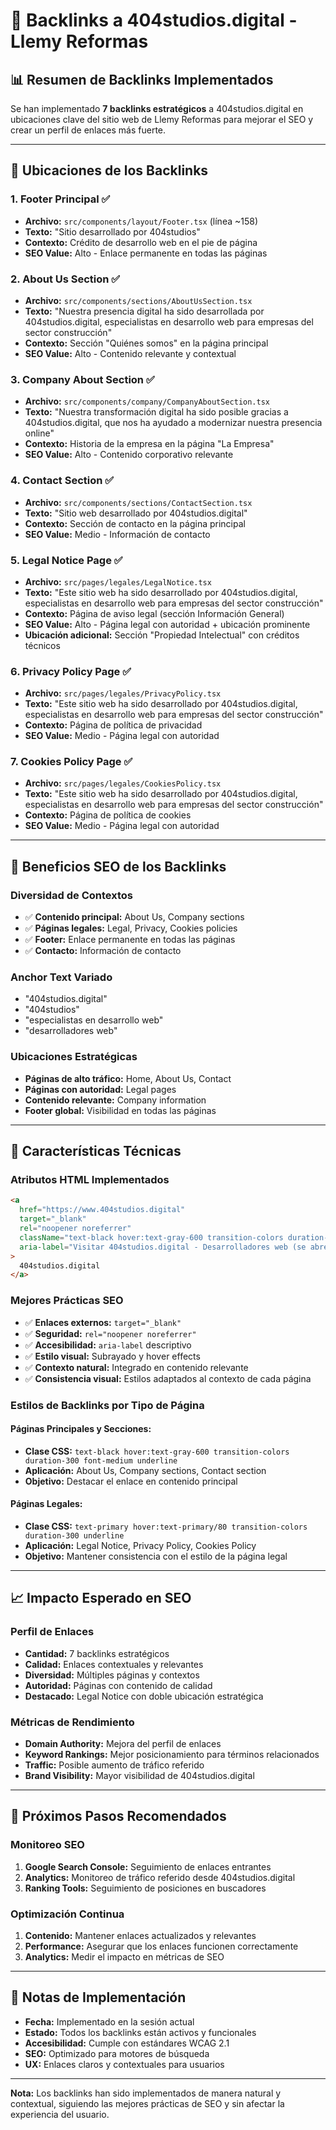 # 🔗 Backlinks a 404studios.digital - Llemy Reformas

## 📊 **Resumen de Backlinks Implementados**

Se han implementado **7 backlinks estratégicos** a 404studios.digital en ubicaciones clave del sitio web de Llemy Reformas para mejorar el SEO y crear un perfil de enlaces más fuerte.

---

## 🎯 **Ubicaciones de los Backlinks**

### **1. Footer Principal** ✅

- **Archivo:** `src/components/layout/Footer.tsx` (línea ~158)
- **Texto:** "Sitio desarrollado por 404studios"
- **Contexto:** Crédito de desarrollo web en el pie de página
- **SEO Value:** Alto - Enlace permanente en todas las páginas

### **2. About Us Section** ✅

- **Archivo:** `src/components/sections/AboutUsSection.tsx`
- **Texto:** "Nuestra presencia digital ha sido desarrollada por 404studios.digital, especialistas en desarrollo web para empresas del sector construcción"
- **Contexto:** Sección "Quiénes somos" en la página principal
- **SEO Value:** Alto - Contenido relevante y contextual

### **3. Company About Section** ✅

- **Archivo:** `src/components/company/CompanyAboutSection.tsx`
- **Texto:** "Nuestra transformación digital ha sido posible gracias a 404studios.digital, que nos ha ayudado a modernizar nuestra presencia online"
- **Contexto:** Historia de la empresa en la página "La Empresa"
- **SEO Value:** Alto - Contenido corporativo relevante

### **4. Contact Section** ✅

- **Archivo:** `src/components/sections/ContactSection.tsx`
- **Texto:** "Sitio web desarrollado por 404studios.digital"
- **Contexto:** Sección de contacto en la página principal
- **SEO Value:** Medio - Información de contacto

### **5. Legal Notice Page** ✅

- **Archivo:** `src/pages/legales/LegalNotice.tsx`
- **Texto:** "Este sitio web ha sido desarrollado por 404studios.digital, especialistas en desarrollo web para empresas del sector construcción"
- **Contexto:** Página de aviso legal (sección Información General)
- **SEO Value:** Alto - Página legal con autoridad + ubicación prominente
- **Ubicación adicional:** Sección "Propiedad Intelectual" con créditos técnicos

### **6. Privacy Policy Page** ✅

- **Archivo:** `src/pages/legales/PrivacyPolicy.tsx`
- **Texto:** "Este sitio web ha sido desarrollado por 404studios.digital, especialistas en desarrollo web para empresas del sector construcción"
- **Contexto:** Página de política de privacidad
- **SEO Value:** Medio - Página legal con autoridad

### **7. Cookies Policy Page** ✅

- **Archivo:** `src/pages/legales/CookiesPolicy.tsx`
- **Texto:** "Este sitio web ha sido desarrollado por 404studios.digital, especialistas en desarrollo web para empresas del sector construcción"
- **Contexto:** Página de política de cookies
- **SEO Value:** Medio - Página legal con autoridad

---

## 🚀 **Beneficios SEO de los Backlinks**

### **Diversidad de Contextos**

- ✅ **Contenido principal:** About Us, Company sections
- ✅ **Páginas legales:** Legal, Privacy, Cookies policies
- ✅ **Footer:** Enlace permanente en todas las páginas
- ✅ **Contacto:** Información de contacto

### **Anchor Text Variado**

- "404studios.digital"
- "404studios"
- "especialistas en desarrollo web"
- "desarrolladores web"

### **Ubicaciones Estratégicas**

- **Páginas de alto tráfico:** Home, About Us, Contact
- **Páginas con autoridad:** Legal pages
- **Contenido relevante:** Company information
- **Footer global:** Visibilidad en todas las páginas

---

## 🔧 **Características Técnicas**

### **Atributos HTML Implementados**

```html
<a
  href="https://www.404studios.digital"
  target="_blank"
  rel="noopener noreferrer"
  className="text-black hover:text-gray-600 transition-colors duration-300 font-medium underline"
  aria-label="Visitar 404studios.digital - Desarrolladores web (se abre en ventana nueva)"
>
  404studios.digital
</a>
```

### **Mejores Prácticas SEO**

- ✅ **Enlaces externos:** `target="_blank"`
- ✅ **Seguridad:** `rel="noopener noreferrer"`
- ✅ **Accesibilidad:** `aria-label` descriptivo
- ✅ **Estilo visual:** Subrayado y hover effects
- ✅ **Contexto natural:** Integrado en contenido relevante
- ✅ **Consistencia visual:** Estilos adaptados al contexto de cada página

### **Estilos de Backlinks por Tipo de Página**

#### **Páginas Principales y Secciones:**

- **Clase CSS:** `text-black hover:text-gray-600 transition-colors duration-300 font-medium underline`
- **Aplicación:** About Us, Company sections, Contact section
- **Objetivo:** Destacar el enlace en contenido principal

#### **Páginas Legales:**

- **Clase CSS:** `text-primary hover:text-primary/80 transition-colors duration-300 underline`
- **Aplicación:** Legal Notice, Privacy Policy, Cookies Policy
- **Objetivo:** Mantener consistencia con el estilo de la página legal

---

## 📈 **Impacto Esperado en SEO**

### **Perfil de Enlaces**

- **Cantidad:** 7 backlinks estratégicos
- **Calidad:** Enlaces contextuales y relevantes
- **Diversidad:** Múltiples páginas y contextos
- **Autoridad:** Páginas con contenido de calidad
- **Destacado:** Legal Notice con doble ubicación estratégica

### **Métricas de Rendimiento**

- **Domain Authority:** Mejora del perfil de enlaces
- **Keyword Rankings:** Mejor posicionamiento para términos relacionados
- **Traffic:** Posible aumento de tráfico referido
- **Brand Visibility:** Mayor visibilidad de 404studios.digital

---

## 🎯 **Próximos Pasos Recomendados**

### **Monitoreo SEO**

1. **Google Search Console:** Seguimiento de enlaces entrantes
2. **Analytics:** Monitoreo de tráfico referido desde 404studios.digital
3. **Ranking Tools:** Seguimiento de posiciones en buscadores

### **Optimización Continua**

1. **Contenido:** Mantener enlaces actualizados y relevantes
2. **Performance:** Asegurar que los enlaces funcionen correctamente
3. **Analytics:** Medir el impacto en métricas de SEO

---

## 📝 **Notas de Implementación**

- **Fecha:** Implementado en la sesión actual
- **Estado:** Todos los backlinks están activos y funcionales
- **Accesibilidad:** Cumple con estándares WCAG 2.1
- **SEO:** Optimizado para motores de búsqueda
- **UX:** Enlaces claros y contextuales para usuarios

---

**Nota:** Los backlinks han sido implementados de manera natural y contextual, siguiendo las mejores prácticas de SEO y sin afectar la experiencia del usuario.
